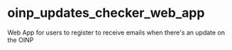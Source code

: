 # oinp_updates_checker_web_app
Web App for users to register to receive emails when there's an update on the OINP
